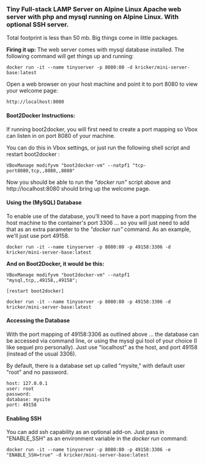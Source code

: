 ### Tiny Full-stack LAMP Server on Alpine Linux Apache web server with php and mysql running on Alpine Linux. With optional SSH server.

Total footprint is less than 50 mb. Big things come in little packages.

**Firing it up:**
The web server comes with mysql database installed. The following command will get things up and running:

```
docker run -it --name tinyserver -p 8080:80 -d kricker/mini-server-base:latest
```

Open a web browser on your host machine and point it to port 8080 to view your welcome page:

```
http://localhost:8080
```


#### Boot2Docker Instructions:

If running boot2docker, you will first need to create a port mapping so Vbox can listen in on port 8080 of your machine. 

You can do this in Vbox settings, or just run the following shell script and restart boot2docker :

```
VBoxManage modifyvm "boot2docker-vm" --natpf1 "tcp-port8080,tcp,,8080,,8080"
```

Now you should be able to run the *"docker run"* script above and http://localhost:8080 should bring up the welcome page.


#### Using the (MySQL) Database

To enable use of the database, you'll need to have a port mapping from the host machine to the container's port 3306 ... so you will just need to add that as an extra parameter to the *"docker run"* command. As an example, we'll just use port 49158.

```
docker run -it --name tinyserver -p 8080:80 -p 49158:3306 -d kricker/mini-server-base:latest
```

**And on Boot2Docker, it would be this:**

```
VBoxManage modifyvm "boot2docker-vm" --natpf1 "mysql,tcp,,49158,,49158";

[restart boot2docker]

docker run -it --name tinyserver -p 8080:80 -p 49158:3306 -d kricker/mini-server-base:latest
```

#### Accessing the Database

With the port mapping of 49158:3306 as outlined above ... the database can be accessed via command line, or using the mysql gui tool of your choice (I like sequel pro personally). Just use "localhost" as the host, and port 49158 (instead of the usual 3306). 

By default, there is a database set up called "mysite," with default user "root" and no password.

```
host: 127.0.0.1
user: root
password:
database: mysite
port: 49158

```

#### Enabling SSH

You can add ssh capability as an optional add-on. Just pass in "ENABLE_SSH" as an environment variable in the *docker run* command:

```
docker run -it --name tinyserver -p 8080:80 -p 49158:3306 -e "ENABLE_SSH=true" -d kricker/mini-server-base:latest
```
